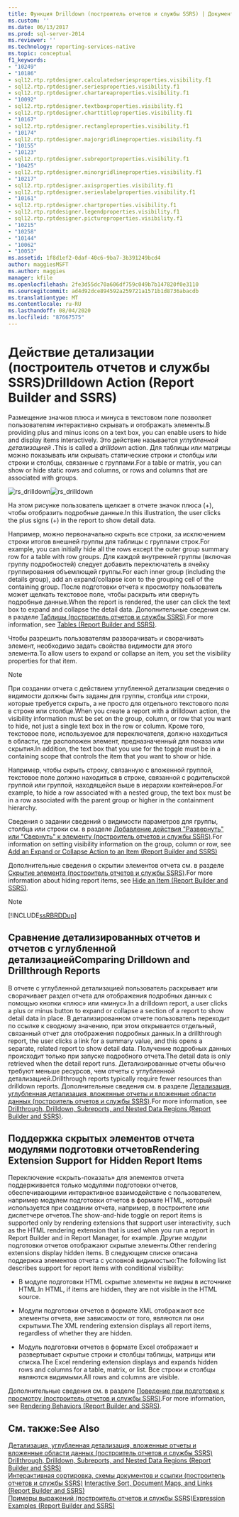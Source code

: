 ```yaml
---
title: Функция Drilldown (построитель отчетов и службы SSRS) | Документы Майкрософт
ms.custom: ''
ms.date: 06/13/2017
ms.prod: sql-server-2014
ms.reviewer: ''
ms.technology: reporting-services-native
ms.topic: conceptual
f1_keywords:
- "10249"
- "10186"
- sql12.rtp.rptdesigner.calculatedseriesproperties.visibility.f1
- sql12.rtp.rptdesigner.seriesproperties.visibility.f1
- sql12.rtp.rptdesigner.chartareaproperties.visibility.f1
- "10092"
- sql12.rtp.rptdesigner.textboxproperties.visibility.f1
- sql12.rtp.rptdesigner.charttitleproperties.visibility.f1
- "10167"
- sql12.rtp.rptdesigner.rectangleproperties.visibility.f1
- "10174"
- sql12.rtp.rptdesigner.majorgridlineproperties.visibility.f1
- "10155"
- "10123"
- sql12.rtp.rptdesigner.subreportproperties.visibility.f1
- "10425"
- sql12.rtp.rptdesigner.minorgridlineproperties.visibility.f1
- "10217"
- sql12.rtp.rptdesigner.axisproperties.visibility.f1
- sql12.rtp.rptdesigner.serieslabelproperties.visibility.f1
- "10161"
- sql12.rtp.rptdesigner.chartproperties.visibility.f1
- sql12.rtp.rptdesigner.legendproperties.visibility.f1
- sql12.rtp.rptdesigner.pictureproperties.visibility.f1
- "10215"
- "10258"
- "10144"
- "10062"
- "10053"
ms.assetid: 1f8d1ef2-0daf-40c6-9ba7-3b391249bcd4
author: maggiesMSFT
ms.author: maggies
manager: kfile
ms.openlocfilehash: 2fe3d55dc70a606df759c049b7b147820f0e3110
ms.sourcegitcommit: ad4d92dce894592a259721a1571b1d8736abacdb
ms.translationtype: MT
ms.contentlocale: ru-RU
ms.lasthandoff: 08/04/2020
ms.locfileid: "87667575"
---
```

# <a name="drilldown-action-report-builder-and-ssrs"></a><span data-ttu-id="a3eea-102">Действие детализации (построитель отчетов и службы SSRS)</span><span class="sxs-lookup"><span data-stu-id="a3eea-102">Drilldown Action (Report Builder and SSRS)</span></span>
  <span data-ttu-id="a3eea-103">Размещение значков плюса и минуса в текстовом поле позволяет пользователям интерактивно скрывать и отображать элементы.</span><span class="sxs-lookup"><span data-stu-id="a3eea-103">B providing plus and minus icons on a text box, you can enable users to hide and display items interactively.</span></span> <span data-ttu-id="a3eea-104">Это действие называется *углубленной детализацией* .</span><span class="sxs-lookup"><span data-stu-id="a3eea-104">This is called a *drilldown* action.</span></span> <span data-ttu-id="a3eea-105">Для таблицы или матрицы можно показывать или скрывать статические строки и столбцы или строки и столбцы, связанные с группами.</span><span class="sxs-lookup"><span data-stu-id="a3eea-105">For a table or matrix, you can show or hide static rows and columns, or rows and columns that are associated with groups.</span></span>  
  
 <span data-ttu-id="a3eea-106">![rs_drilldown](../media/rs-drilldown.gif "rs_drilldown")</span><span class="sxs-lookup"><span data-stu-id="a3eea-106">![rs_drilldown](../media/rs-drilldown.gif "rs_drilldown")</span></span>  
  
 <span data-ttu-id="a3eea-107">На этом рисунке пользователь щелкает в отчете значок плюса (+), чтобы отобразить подробные данные.</span><span class="sxs-lookup"><span data-stu-id="a3eea-107">In this illustration, the user clicks the plus signs (+) in the report to show detail data.</span></span>  
  
 <span data-ttu-id="a3eea-108">Например, можно первоначально скрыть все строки, за исключением строки итогов внешней группы для таблицы с группами строк.</span><span class="sxs-lookup"><span data-stu-id="a3eea-108">For example, you can initially hide all the rows except the outer group summary row for a table with row groups.</span></span> <span data-ttu-id="a3eea-109">Для каждой внутренней группы (включая группу подробностей) следует добавить переключатель в ячейку группирования объемлющей группы.</span><span class="sxs-lookup"><span data-stu-id="a3eea-109">For each inner group (including the details group), add an expand/collapse icon to the grouping cell of the containing group.</span></span> <span data-ttu-id="a3eea-110">После подготовки отчета к просмотру пользователь может щелкать текстовое поле, чтобы раскрыть или свернуть подробные данные.</span><span class="sxs-lookup"><span data-stu-id="a3eea-110">When the report is rendered, the user can click the text box to expand and collapse the detail data.</span></span> <span data-ttu-id="a3eea-111">Дополнительные сведения см. в разделе [Таблицы (построитель отчетов и службы SSRS)](tables-report-builder-and-ssrs.md).</span><span class="sxs-lookup"><span data-stu-id="a3eea-111">For more information, see [Tables &#40;Report Builder  and SSRS&#41;](tables-report-builder-and-ssrs.md).</span></span>  
  
 <span data-ttu-id="a3eea-112">Чтобы разрешить пользователям разворачивать и сворачивать элемент, необходимо задать свойства видимости для этого элемента.</span><span class="sxs-lookup"><span data-stu-id="a3eea-112">To allow users to expand or collapse an item, you set the visibility properties for that item.</span></span>  
  
> [!NOTE]  
>  <span data-ttu-id="a3eea-113">При создании отчета с действием углубленной детализации сведения о видимости должны быть заданы для группы, столбца или строки, которые требуется скрыть, а не просто для отдельного текстового поля в строке или столбце.</span><span class="sxs-lookup"><span data-stu-id="a3eea-113">When you create a report with a drilldown action, the visibility information must be set on the group, column, or row that you want to hide, not just a single text box in the row or column.</span></span> <span data-ttu-id="a3eea-114">Кроме того, текстовое поле, используемое для переключателя, должно находиться в области, где расположен элемент, предназначенный для показа или скрытия.</span><span class="sxs-lookup"><span data-stu-id="a3eea-114">In addition, the text box that you use for the toggle must be in a containing scope that controls the item that you want to show or hide.</span></span>  
>   
>  <span data-ttu-id="a3eea-115">Например, чтобы скрыть строку, связанную с вложенной группой, текстовое поле должно находиться в строке, связанной с родительской группой или группой, находящейся выше в иерархии контейнеров.</span><span class="sxs-lookup"><span data-stu-id="a3eea-115">For example, to hide a row associated with a nested group, the text box must be in a row associated with the parent group or higher in the containment hierarchy.</span></span>  
>   
>  <span data-ttu-id="a3eea-116">Сведения о задании сведений о видимости параметров для группы, столбца или строки см. в разделе [Добавление действия "Развернуть" или "Свернуть" к элементу (построитель отчетов и службы SSRS)](add-an-expand-or-collapse-action-to-an-item-report-builder-and-ssrs.md).</span><span class="sxs-lookup"><span data-stu-id="a3eea-116">For information on setting visibility information on the group, column or row, see [Add an Expand or Collapse Action to an Item &#40;Report Builder and SSRS&#41;](add-an-expand-or-collapse-action-to-an-item-report-builder-and-ssrs.md)</span></span>  
  
 <span data-ttu-id="a3eea-117">Дополнительные сведения о скрытии элементов отчета см. в разделе [Скрытие элемента (построитель отчетов и службы SSRS)](../report-builder/hide-an-item-report-builder-and-ssrs.md).</span><span class="sxs-lookup"><span data-stu-id="a3eea-117">For more information about hiding report items, see [Hide an Item &#40;Report Builder and SSRS&#41;](../report-builder/hide-an-item-report-builder-and-ssrs.md).</span></span>  
  
> [!NOTE]  
>  [!INCLUDE[ssRBRDDup](../../includes/ssrbrddup-md.md)]  
  
## <a name="comparing-drilldown-and-drillthrough-reports"></a><span data-ttu-id="a3eea-118">Сравнение детализированных отчетов и отчетов с углубленной детализацией</span><span class="sxs-lookup"><span data-stu-id="a3eea-118">Comparing Drilldown and Drillthrough Reports</span></span>  
 <span data-ttu-id="a3eea-119">В отчете с углубленной детализацией пользователь раскрывает или сворачивает раздел отчета для отображения подробных данных с помощью кнопки «плюс» или «минус».</span><span class="sxs-lookup"><span data-stu-id="a3eea-119">In a drilldown report, a user clicks a plus or minus button to expand or collapse a section of a report to show detail data in place.</span></span> <span data-ttu-id="a3eea-120">В детализированном отчете пользователь переходит по ссылке к сводному значению, при этом открывается отдельный, связанный отчет для отображения подробных данных.</span><span class="sxs-lookup"><span data-stu-id="a3eea-120">In a drillthrough report, the user clicks a link for a summary value, and this opens a separate, related report to show detail data.</span></span> <span data-ttu-id="a3eea-121">Получение подробных данных происходит только при запуске подробного отчета.</span><span class="sxs-lookup"><span data-stu-id="a3eea-121">The detail data is only retrieved when the detail report runs.</span></span> <span data-ttu-id="a3eea-122">Детализированные отчеты обычно требуют меньше ресурсов, чем отчеты с углубленной детализацией.</span><span class="sxs-lookup"><span data-stu-id="a3eea-122">Drillthrough reports typically require fewer resources than drilldown reports.</span></span> <span data-ttu-id="a3eea-123">Дополнительные сведения см. в разделе [Детализация, углубленная детализация, вложенные отчеты и вложенные области данных (построитель отчетов и службы SSRS)](drillthrough-drilldown-subreports-and-nested-data-regions.md).</span><span class="sxs-lookup"><span data-stu-id="a3eea-123">For more information, see [Drillthrough, Drilldown, Subreports, and Nested Data Regions &#40;Report Builder and SSRS&#41;](drillthrough-drilldown-subreports-and-nested-data-regions.md).</span></span>  
  
## <a name="rendering-extension-support-for-hidden-report-items"></a><span data-ttu-id="a3eea-124">Поддержка скрытых элементов отчета модулями подготовки отчетов</span><span class="sxs-lookup"><span data-stu-id="a3eea-124">Rendering Extension Support for Hidden Report Items</span></span>  
 <span data-ttu-id="a3eea-125">Переключение «скрыть-показать» для элементов отчета поддерживается только модулями подготовки отчетов, обеспечивающими интерактивное взаимодействие с пользователем, например модулем подготовки отчетов в формате HTML, который используется при создании отчета, например, в построителе или диспетчере отчетов.</span><span class="sxs-lookup"><span data-stu-id="a3eea-125">The show-and-hide toggle on report items is supported only by rendering extensions that support user interactivity, such as the HTML rendering extension that is used when you run a report in Report Builder and in Report Manager, for example.</span></span> <span data-ttu-id="a3eea-126">Другие модули подготовки отчетов отображают скрытые элементы.</span><span class="sxs-lookup"><span data-stu-id="a3eea-126">Other rendering extensions display hidden items.</span></span> <span data-ttu-id="a3eea-127">В следующем списке описана поддержка элементов отчета с условной видимостью:</span><span class="sxs-lookup"><span data-stu-id="a3eea-127">The following list describes support for report items with conditional visibility:</span></span>  
  
-   <span data-ttu-id="a3eea-128">В модуле подготовки HTML скрытые элементы не видны в источнике HTML.</span><span class="sxs-lookup"><span data-stu-id="a3eea-128">In HTML, if items are hidden, they are not visible in the HTML source.</span></span>  
  
-   <span data-ttu-id="a3eea-129">Модули подготовки отчетов в формате XML отображают все элементы отчета, вне зависимости от того, являются ли они скрытыми.</span><span class="sxs-lookup"><span data-stu-id="a3eea-129">The XML rendering extension displays all report items, regardless of whether they are hidden.</span></span>  
  
-   <span data-ttu-id="a3eea-130">Модуль подготовки отчетов в формате Excel отображает и развертывает скрытые строки и столбцы таблицы, матрицы или списка.</span><span class="sxs-lookup"><span data-stu-id="a3eea-130">The Excel rendering extension displays and expands hidden rows and columns for a table, matrix, or list.</span></span> <span data-ttu-id="a3eea-131">Все строки и столбцы являются видимыми.</span><span class="sxs-lookup"><span data-stu-id="a3eea-131">All rows and columns are visible.</span></span>  
  
 <span data-ttu-id="a3eea-132">Дополнительные сведения см. в разделе [Поведение при подготовке к просмотру (построитель отчетов и службы SSRS)](rendering-behaviors-report-builder-and-ssrs.md).</span><span class="sxs-lookup"><span data-stu-id="a3eea-132">For more information, see [Rendering Behaviors &#40;Report Builder  and SSRS&#41;](rendering-behaviors-report-builder-and-ssrs.md).</span></span>  
  
## <a name="see-also"></a><span data-ttu-id="a3eea-133">См. также:</span><span class="sxs-lookup"><span data-stu-id="a3eea-133">See Also</span></span>  
 <span data-ttu-id="a3eea-134">[Детализация, углубленная детализация, вложенные отчеты и вложенные области данных (построитель отчетов и службы SSRS)](drillthrough-drilldown-subreports-and-nested-data-regions.md) </span><span class="sxs-lookup"><span data-stu-id="a3eea-134">[Drillthrough, Drilldown, Subreports, and Nested Data Regions &#40;Report Builder and SSRS&#41;](drillthrough-drilldown-subreports-and-nested-data-regions.md) </span></span>  
 <span data-ttu-id="a3eea-135">[Интерактивная сортировка, схемы документов и ссылки (построитель отчетов и службы SSRS)](interactive-sort-document-maps-and-links-report-builder-and-ssrs.md) </span><span class="sxs-lookup"><span data-stu-id="a3eea-135">[Interactive Sort, Document Maps, and Links &#40;Report Builder and SSRS&#41;](interactive-sort-document-maps-and-links-report-builder-and-ssrs.md) </span></span>  
 [<span data-ttu-id="a3eea-136">Примеры выражений (построитель отчетов и службы SSRS)</span><span class="sxs-lookup"><span data-stu-id="a3eea-136">Expression Examples &#40;Report Builder and SSRS&#41;</span></span>](expression-examples-report-builder-and-ssrs.md)  
  
  
